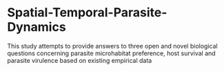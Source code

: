 # Spatial-Temporal-Parasite-Dynamics
This study attempts to provide answers to three open and novel biological questions concerning parasite microhabitat preference, host survival and parasite virulence based on existing empirical data
